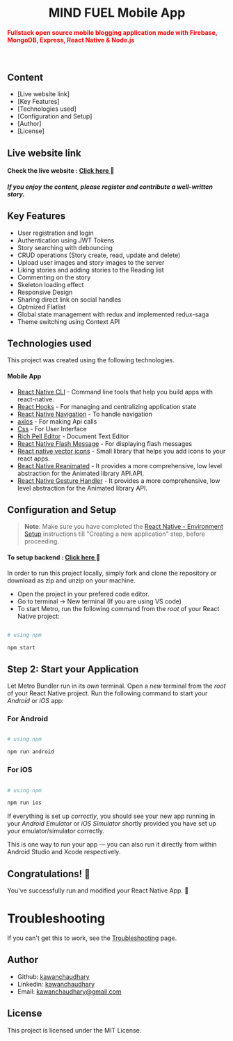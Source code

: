 <h1 align="center">MIND FUEL Mobile App</h1>

<h4><span style="color: red;">Fullstack open source mobile blogging application made with Firebase, MongoDB, Express, React Native & Node.js</span></h4>
<br/>

## Content
  - [Live website link]
  - [Key Features]
  - [Technologies used]
  - [Configuration and Setup]
  - [Author]
  - [License]

## Live website link

<h4>Check the live website : <a href="https://mindfuel-web-fe.onrender.com/" target="_blank"> Click here </a> 🚀</h4>

<h5>If you enjoy the content, please register and contribute a well-written story.</h5>

##  Key Features

- User registration and login
- Authentication using JWT Tokens
- Story searching with debouncing 
- CRUD operations (Story create, read, update and delete)
- Upload user images and story images to the server
- Liking stories and adding stories to the Reading list
- Commenting on the story
- Skeleton loading effect
- Responsive Design
- Sharing direct link on social handles
- Optmized Flatlist
- Global state management with redux and implemented redux-saga
- Theme switching using Context API

##  Technologies used

This project was created using the following technologies.

####  Mobile App 
- [React Native CLI](https://www.npmjs.com/package/@react-native-community/cli) - Command line tools that help you build apps with react-native.
- [React Hooks](https://reactjs.org/docs/hooks-intro.html) - For managing and centralizing application state
- [React Native Navigation](https://www.npmjs.com/package/@react-navigation/stack) - To handle navigation
- [axios](https://www.npmjs.com/package/axios) - For making Api calls
- [Css](https://developer.mozilla.org/en-US/docs/Web/CSS) - For User Interface
- [Rich Pell Editor](https://www.npmjs.com/package/react-native-pell-rich-editorl) - Document Text Editor 
- [React Native Flash Message](https://www.npmjs.com/package/react-native-flash-message) - For displaying flash messages
- [React native vector icons](https://www.npmjs.com/package/react-native-vector-icons/v/10.0.3) - Small library that helps you add icons  to your react apps.
- [React Native Reanimated](https://www.npmjs.com/package/react-native-reanimated) - It provides a more comprehensive, low level abstraction for the Animated library API.API.
- [React Native Gesture Handler](https://www.npmjs.com/package/react-native-gesture-handler) - It provides a more comprehensive, low level abstraction for the Animated library API.




## Configuration and Setup

>**Note**: Make sure you have completed the [React Native - Environment Setup](https://reactnative.dev/docs/environment-setup) instructions till "Creating a new application" step, before proceeding.

<h4>To setup backend : <a href="https://github.com/KawanChaudhary/mindfuel_web" target="_blank"> Click here </a> 🚀</h4>


In order to run this project locally, simply fork and clone the repository or download as zip and unzip on your machine.

- Open the project in your prefered code editor.
- Go to terminal -> New terminal (If you are using VS code)
- To start Metro, run the following command from the _root_ of your React Native project:


```bash

# using npm

npm start
```



## Step 2: Start your Application



Let Metro Bundler run in its _own_ terminal. Open a _new_ terminal from the _root_ of your React Native project. Run the following command to start your _Android_ or _iOS_ app:



### For Android


```bash

# using npm

npm run android

```



### For iOS



```bash

# using npm

npm run ios
```



If everything is set up _correctly_, you should see your new app running in your _Android Emulator_ or _iOS Simulator_ shortly provided you have set up your emulator/simulator correctly.



This is one way to run your app — you can also run it directly from within Android Studio and Xcode respectively.





## Congratulations! :tada:



You've successfully run and modified your React Native App. :partying_face:



# Troubleshooting

If you can't get this to work, see the [Troubleshooting](https://reactnative.dev/docs/troubleshooting) page.

## Author
- Github: [kawanchaudhary](https://github.com/KawanChaudhary)
- Linkedin: [kawanchaudhary](https://www.linkedin.com/in/kawanchaudhary/)
- Email: [kawanchaudhary@gmail.com](mailto:kawanchaudhary@gmail.com)

## License

This project is licensed under the MIT License.
